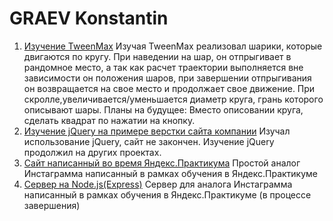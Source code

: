# GRAEV Konstantin

1. [Изучение TweenMax](../Study-TweenMax)
Изучая TweenMax реализовал шарики, которые двигаются по кругу. При наведении на шар, он отпрыгивает в рандомное место, а так как расчет траектории выполняется вне зависимости он положения шаров, при завершении отпрыгивания он возвращается на свое место и продолжает свое движение. При скролле,увеличивается/уменьшается диаметр круга, грань которого описывают шары. 
Планы на будущее: Вместо описовании круга, сделать квадрат по нажатии на кнопку.
2. [Изучение jQuery на примере верстки сайта компании](../Eksko_jQuery)
Изучал использование jQuery, сайт не закончен. Изучение jQuery продолжил на других проектах.
3. [Сайт написанный во время Яндекс.Практикума](../ProjectWork9)
Простой аналог Инстаграмма написанный в рамках обучения в Яндекс.Практикуме
4. [Сервер на Node.js(Express)](../Project-on-Express)
Сервер для аналога Инстаграмма написанный в рамках обучения в Яндекс.Практикуме (в процессе завершения)


